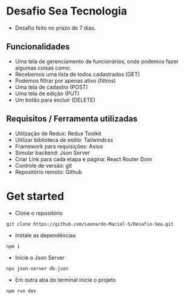 # Desafio Sea Tecnologia
- Desafio feito no prazo de 7 dias.
  
## Funcionalidades
- Uma tela de gerenciamento de funcionários, onde podemos fazer algumas coisas como:
- Recebemos uma lista de todos cadastrados (GET)
- Podemos filtrar por apenas ativo (filtros)
- Uma tela de cadastro (POST)
- Uma tela de edição (PUT)
- Um botão para excluir (DELETE)
  
## Requisitos / Ferramenta utilizadas
- Utilização de Redux: Redux Toolkit
- Utilizar biblioteca de estilo: Tailwindcss
- Framework para requisições: Axios
- Simular backend: Json Server
- Criar Link para cada etapa e página: React Router Dom
- Controle de versão: git
- Repositório remoto: Github
  
# Get started
- Clone o repositório
```
git clone https://github.com/Leonardo-Maciel-S/Desafio-Sea.git
```
- Instale as dependências
```
npm i
```
- Inicie o Json Server
```
npx json-server db.json 
```
- Em outra aba do terminal inicie o projeto
```
npm run dev
```

